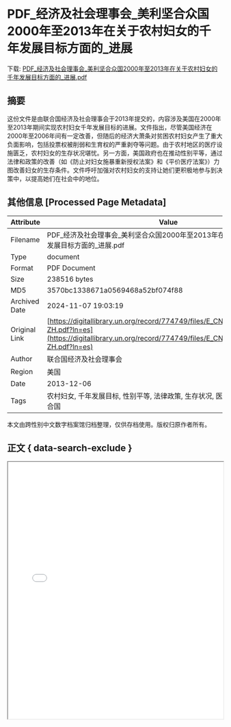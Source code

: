 # PDF_经济及社会理事会_美利坚合众国2000年至2013年在关于农村妇女的千年发展目标方面的_进展

<!-- tcd_download_link -->
下载: <a href="PDF_经济及社会理事会_美利坚合众国2000年至2013年在关于农村妇女的千年发展目标方面的_进展.pdf" download>PDF_经济及社会理事会_美利坚合众国2000年至2013年在关于农村妇女的千年发展目标方面的_进展.pdf</a>
<!-- tcd_download_link_end -->

## 摘要

<!-- tcd_abstract -->
这份文件是由联合国经济及社会理事会于2013年提交的，内容涉及美国在2000年至2013年期间实现农村妇女千年发展目标的进展。文件指出，尽管美国经济在2000年至2006年间有一定改善，但随后的经济大萧条对贫困农村妇女产生了重大负面影响，包括投票权被削弱和生育权的严重剥夺等问题。由于农村地区的医疗设施匮乏，农村妇女的生存状况堪忧。另一方面，美国政府也在推动性别平等，通过法律和政策的改善（如《防止对妇女施暴重新授权法案》和《平价医疗法案》）力图改善妇女的生存条件。文件呼吁加强对农村妇女的支持让她们更积极地参与到决策中，以提高她们在社会中的地位。

<!-- tcd_abstract_end -->

## 其他信息 [Processed Page Metadata]

| Attribute       | Value                                  |
|-----------------|----------------------------------------|
| Filename        | PDF_经济及社会理事会_美利坚合众国2000年至2013年在关于农村妇女的千年发展目标方面的_进展.pdf                             |
| Type            | document                                 |
| Format          | PDF Document                               |
| Size            | 238516 bytes                           |
| MD5             | 3570bc1338671a0569468a52bf074f88                                  |
| Archived Date   | 2024-11-07 19:03:19                             |
| Original Link   | [https://digitallibrary.un.org/record/774749/files/E_CN.6_2014_NGO_121-ZH.pdf?ln=es](https://digitallibrary.un.org/record/774749/files/E_CN.6_2014_NGO_121-ZH.pdf?ln=es)                         |
| Author          | 联合国经济及社会理事会                               |
| Region          | 美国                               |
| Date            | 2013-12-06                                 |
| Tags            | 农村妇女, 千年发展目标, 性别平等, 法律政策, 生存状况, 医疗资源, 社会环境, 联合国                                 |

本文由跨性别中文数字档案馆归档整理，仅供存档使用。版权归原作者所有。


## 正文 { data-search-exclude }

<!-- tcd_main_text -->
<iframe src="../PDF_经济及社会理事会_美利坚合众国2000年至2013年在关于农村妇女的千年发展目标方面的_进展.pdf" width="100%" height="600px">
    <p>无法显示PDF，请下载查看。</p>
</iframe>
<!-- tcd_main_text_end -->

